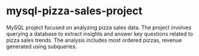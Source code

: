 # mysql-pizza-sales-project
MySQL project focused on analyzing pizza sales data. The project involves querying a database to extract insights and answer key questions related to pizza sales trends. The analysis includes most ordered pizzas, revenue generated using subqueries.
